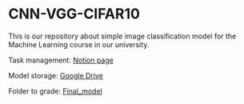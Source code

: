 # CNN-VGG-CIFAR10
This is our repository about simple image classification model for the Machine Learning course in our university.

Task management: [Notion page](https://thainmuet.notion.site/Convolutional-Neural-Network-Project-Image-classification-bb34444369674ed6b9bc6bf02c4cd71b)

Model storage: [Google Drive](https://drive.google.com/drive/folders/16hWbVk1oh4S64PUtNpNoQ7uY6uRFcIVf?usp=sharing)

Folder to grade: [Final_model](https://github.com/thainm-uet/CNN-VGG-CIFAR10/tree/main/Final_model)
